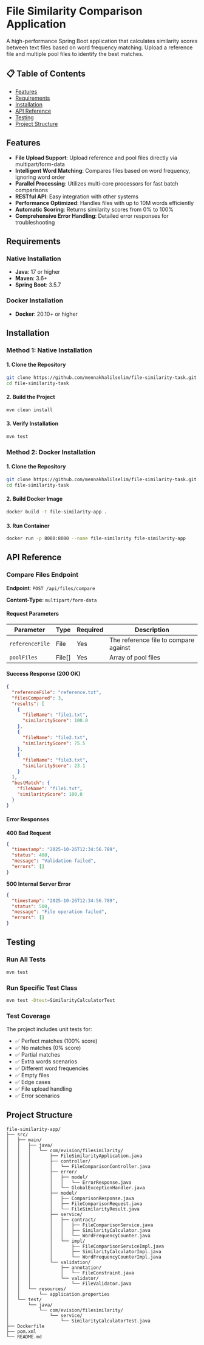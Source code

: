 # File Similarity Comparison Application

A high-performance Spring Boot application that calculates similarity scores between text files based on word frequency matching. Upload a reference file and multiple pool files to identify the best matches.

## 📋 Table of Contents

- [Features](#features)
- [Requirements](#requirements)
- [Installation](#installation)
- [API Reference](#api-reference)
- [Testing](#testing)
- [Project Structure](#project-structure)

## Features

- **File Upload Support**: Upload reference and pool files directly via multipart/form-data
- **Intelligent Word Matching**: Compares files based on word frequency, ignoring word order
- **Parallel Processing**: Utilizes multi-core processors for fast batch comparisons
- **RESTful API**: Easy integration with other systems
- **Performance Optimized**: Handles files with up to 10M words efficiently
- **Automatic Scoring**: Returns similarity scores from 0% to 100%
- **Comprehensive Error Handling**: Detailed error responses for troubleshooting

## Requirements

### Native Installation
- **Java**: 17 or higher
- **Maven**: 3.6+
- **Spring Boot**: 3.5.7

### Docker Installation
- **Docker**: 20.10+ or higher

## Installation

### Method 1: Native Installation

#### 1. Clone the Repository

```bash
git clone https://github.com/mennakhalilselim/file-similarity-task.git
cd file-similarity-task
```

#### 2. Build the Project

```bash
mvn clean install
```

#### 3. Verify Installation

```bash
mvn test
```

### Method 2: Docker Installation

#### 1. Clone the Repository

```bash
git clone https://github.com/mennakhalilselim/file-similarity-task.git
cd file-similarity-task
```

#### 2. Build Docker Image

```bash
docker build -t file-similarity-app .
```

#### 3. Run Container

```bash
docker run -p 8080:8080 --name file-similarity file-similarity-app
```

## API Reference

### Compare Files Endpoint

**Endpoint**: `POST /api/files/compare`

**Content-Type**: `multipart/form-data`

#### Request Parameters

| Parameter | Type | Required | Description |
|-----------|------|----------|-------------|
| `referenceFile` | File | Yes | The reference file to compare against |
| `poolFiles` | File[] | Yes | Array of pool files |

#### Success Response (200 OK)

```json
{
  "referenceFile": "reference.txt",
  "filesCompared": 3,
  "results": [
    {
      "fileName": "file1.txt",
      "similarityScore": 100.0
    },
    {
      "fileName": "file2.txt",
      "similarityScore": 75.5
    },
    {
      "fileName": "file3.txt",
      "similarityScore": 23.1
    }
  ],
  "bestMatch": {
    "fileName": "file1.txt",
    "similarityScore": 100.0
  }
}
```

#### Error Responses

**400 Bad Request**
```json
{
  "timestamp": "2025-10-26T12:34:56.789",
  "status": 400,
  "message": "Validation failed",
  "errors": []
}
```

**500 Internal Server Error**
```json
{
  "timestamp": "2025-10-26T12:34:56.789",
  "status": 500,
  "message": "File operation failed",
  "errors": []
}
```

## Testing

### Run All Tests

```bash
mvn test
```

### Run Specific Test Class

```bash
mvn test -Dtest=SimilarityCalculatorTest
```

### Test Coverage

The project includes unit tests for:
- ✅ Perfect matches (100% score)
- ✅ No matches (0% score)
- ✅ Partial matches
- ✅ Extra words scenarios
- ✅ Different word frequencies
- ✅ Empty files
- ✅ Edge cases
- ✅ File upload handling
- ✅ Error scenarios

## Project Structure

```
file-similarity-app/
├── src/
│   ├── main/
│   │   ├── java/
│   │   │   └── com/evision/filesimilarity/
│   │   │       ├── FileSimilarityApplication.java
│   │   │       ├── controller/
│   │   │       │   └── FileComparisonController.java
│   │   │       ├── error/
│   │   │       │   ├── model/
│   │   │       │   │   └── ErrorResponse.java
│   │   │       │   └── GlobalExceptionHandler.java
│   │   │       ├── model/
│   │   │       │   ├── ComparisonResponse.java
│   │   │       │   ├── FileComparisonRequest.java
│   │   │       │   └── FileSimilarityResult.java
│   │   │       ├── service/
│   │   │       │   ├── contract/
│   │   │       │   │   ├── FileComparisonService.java
│   │   │       │   │   ├── SimilarityCalculator.java
│   │   │       │   │   └── WordFrequencyCounter.java
│   │   │       │   └── impl/
│   │   │       │       ├── FileComparisonServiceImpl.java
│   │   │       │       ├── SimilarityCalculatorImpl.java
│   │   │       │       └── WordFrequencyCounterImpl.java
│   │   │       └── validation/
│   │   │           ├── annotation/
│   │   │           │   └── FileConstraint.java
│   │   │           └── validator/
│   │   │               └── FileValidator.java
│   │   └── resources/
│   │       └── application.properties
│   └── test/
│       └── java/
│           └── com/evision/filesimilarity/
│               └── service/
│                   └── SimilarityCalculatorTest.java
├── Dockerfile
├── pom.xml
└── README.md
```